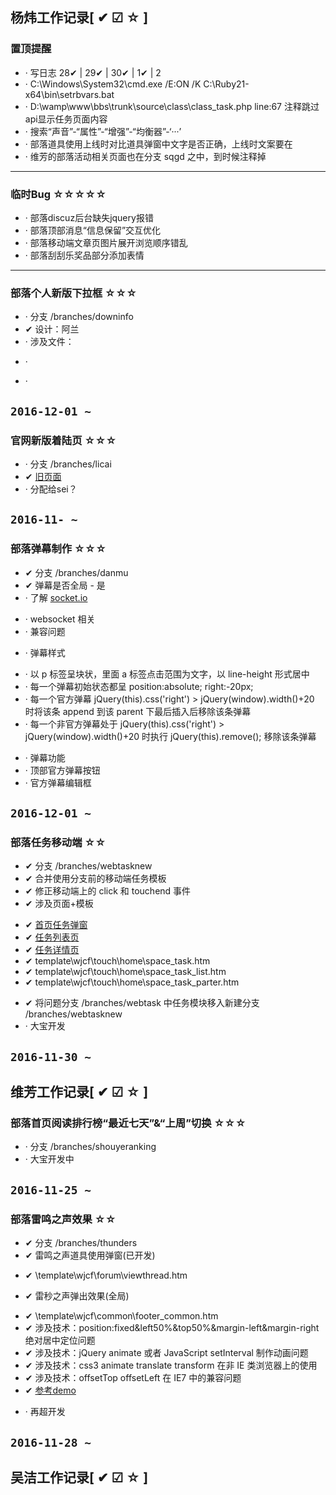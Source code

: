 ## 杨炜工作记录[ ✔ ☑ ☆ ]

### 置顶提醒

+ · 写日志 28✔ | 29✔ | 30✔ | 1✔ | 2
+ · C:\Windows\System32\cmd.exe /E:ON /K C:\Ruby21-x64\bin\setrbvars.bat
+ · D:\wamp\www\bbs\trunk\source\class\class_task.php line:67 注释跳过api显示任务页面内容
+ · 搜索“声音”-“属性”-“增强”-“均衡器”-‘···’
+ · 部落道具使用上线时对比道具弹窗中文字是否正确，上线时文案要在
+ · 维芳的部落活动相关页面也在分支 sqgd 之中，到时候注释掉

---

### 临时Bug ☆☆☆☆☆

+ · 部落discuz后台缺失jquery报错
+ · 部落顶部消息“信息保留”交互优化
+ · 部落移动端文章页图片展开浏览顺序错乱
+ · 部落刮刮乐奖品部分添加表情

---

### 部落个人新版下拉框 ☆☆☆

+ · 分支 /branches/downinfo
+ ✔ 设计：阿兰
+ · 涉及文件：
 - ·
+ ·

`2016-12-01 ~ `
---

### 官网新版着陆页 ☆☆☆

+ · 分支 /branches/licai
+ ✔ [旧页面](http://www.wujiecaifu.com/licai)
+ · 分配给sei？

`2016-11- ~ `
---

### 部落弹幕制作 ☆☆☆

+ ✔ 分支 /branches/danmu
+ ✔ 弹幕是否全局 - 是
+ · 了解 [socket.io](http://socket.io/)
 - · websocket 相关
 - · 兼容问题
+ · 弹幕样式
 - · 以 p 标签呈块状，里面 a 标签点击范围为文字，以 line-height 形式居中
 - · 每一个弹幕初始状态都呈 position:absolute; right:-20px;
 - · 每一个官方弹幕 jQuery(this).css('right') > jQuery(window).width()+20 时将该条 append 到该 parent 下最后插入后移除该条弹幕
 - · 每一个非官方弹幕处于 jQuery(this).css('right') > jQuery(window).width()+20 时执行 jQuery(this).remove(); 移除该条弹幕
+ · 弹幕功能
+ · 顶部官方弹幕按钮
+ · 官方弹幕编辑框

`2016-12-01 ~ `
---

### 部落任务移动端 ☆☆

+ ✔ 分支 /branches/webtasknew
+ ✔ 合并使用分支前的移动端任务模板
+ ✔ 修正移动端上的 click 和 touchend 事件
+ ✔ 涉及页面+模板
 - ✔ [首页任务弹窗](http://192.168.3.213:81/)
 - ✔ [任务列表页](http://192.168.3.213:81/home.php?mod=task)
 - ✔ [任务详情页](http://192.168.3.213:81/home.php?mod=task&do=view&id=3)
 - ✔ template\wjcf\touch\home\space_task.htm
 - ✔ template\wjcf\touch\home\space_task_list.htm
 - ✔ template\wjcf\touch\home\space_task_parter.htm
+ ✔ 将问题分支 /branches/webtask 中任务模块移入新建分支 /branches/webtasknew
+ · 大宝开发

`2016-11-30 ~ `
---

## 维芳工作记录[ ✔ ☑ ☆ ]

### 部落首页阅读排行榜“最近七天”&“上周”切换 ☆☆☆

+ · 分支 /branches/shouyeranking
+ · 大宝开发中

`2016-11-25 ~ `
---

### 部落雷鸣之声效果 ☆☆

+ ✔ 分支 /branches/thunders
+ ✔ 雷鸣之声道具使用弹窗(已开发)
 - ✔ \template\wjcf\forum\viewthread.htm
+ ✔ 雷秒之声弹出效果(全局)
 - ✔ \template\wjcf\common\footer_common.htm
 - ✔ 涉及技术：position:fixed&left50%&top50%&margin-left&margin-right 绝对居中定位问题
 - ✔ 涉及技术：jQuery animate 或者 JavaScript setInterval 制作动画问题
 - ✔ 涉及技术：css3 animate translate transform 在非 IE 类浏览器上的使用
 - ✔ 涉及技术：offsetTop offsetLeft 在 IE7 中的兼容问题
 - ✔ [参考demo](http://codepen.io/kousuke/debug/vyxGwM)
+ · 再超开发

`2016-11-28 ~ `
---

## 吴洁工作记录[ ✔ ☑ ☆ ]

